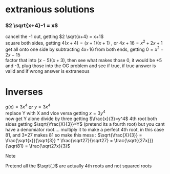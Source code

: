 # extranious solutions 
### $2 \sqrt{x+4}-1 = x$
cancel the -1 out, getting $2 \sqrt{x+4} = x+1$                          
square both sides, getting  $4(x+4) = (x+1)(x+1)$ , or $4x+16 = x^2 + 2x +1$                  
get all onto one side by subtracting 4x+16 from both ends, getting $0 = x^2-2x-15$              
factor that into $(x-5)(x+3)$, then see what makes those 0, it would be +5 and -3, plug those into the OG problem and see if true, if true answer is valid and if wrong answer is extraneous        

# Inverses
$g(x)=3x^4$ or $y=3x^4$            
replace Y with X and vice versa getting $x=3y^4$        
now get Y alone divide by three getting $\frac{x}{3}=y^4$
4th root both sides getting $\sqrt{\frac{X}{3}}=Y$ (pretend its a fourth root) but you cant have a denomiator root....
multiply it to make a perfect 4th root, in this case 81, and 3*27 makes 81 so make this mess : $\sqrt{\frac{X}{3}} = \frac{\sqrt{x}}{\sqrt{3}} * \frac{\sqrt27}{\sqrt27} = \frac{\sqrt{{27x}}}{\sqrt81} = \frac{\sqrt27x}{3}$            
> [!NOTE]
> Pretend all the $\sqrt{.}$ are actually 4th roots and not squared roots

